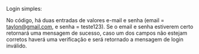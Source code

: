 Login simples:

No código, há duas entradas de valores e-mail e senha (email = taylon@gmail.com, e senha = teste123).
Se o email e senha estiverem certo retornará uma mensagem de sucesso, caso um dos campos não estejam corretos haverá uma verificação e será retornado a mensagem de login inválido.
